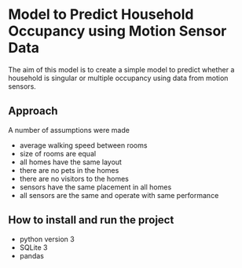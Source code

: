 # Model to Predict Household Occupancy using Motion Sensor Data
 
The aim of this model is to create a simple model to predict whether a household is singular or multiple occupancy using data from motion sensors. 


## Approach 

A number of assumptions were made
- average walking speed between rooms
- size of rooms are equal
- all homes have the same layout
- there are no pets in the homes
- there are no visitors to the homes
- sensors have the same placement in all homes
- all sensors are the same and operate with same performance

## How to install and run the project

- python version 3
- SQLite 3
- pandas 
